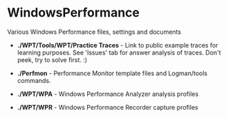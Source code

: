# WindowsPerformance

Various Windows Performance files, settings and documents

- **./WPT/Tools/WPT/Practice Traces** - Link to public example traces for learning purposes. See 'Issues' tab for answer analysis of traces. Don't peek, try to solve first. :)

- **./Perfmon** - Performance Monitor template files and Logman/tools commands.

- **./WPT/WPA** - Windows Performance Analyzer analysis profiles

- **./WPT/WPR** - Windows Performance Recorder capture profiles